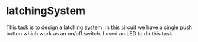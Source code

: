 # latchingSystem
This task is to design a latching system. In this circuit we have a single push button which work as an on/off switch. I used an LED to do this task.

